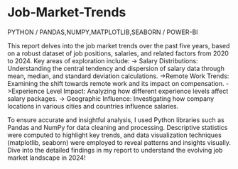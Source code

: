 # Job-Market-Trends
PYTHON / PANDAS,NUMPY,MATPLOTLIB,SEABORN / POWER-BI

This report delves into the job market trends over the past five years, based on a robust dataset of job positions, salaries, and related factors from 2020 to 2024. Key areas of exploration include:
 -> Salary Distributions: Understanding the central tendency and dispersion of salary data through mean, median, and standard deviation calculations.
 ->Remote Work Trends: Examining the shift towards remote work and its impact on compensation.
 ->Experience Level Impact: Analyzing how different experience levels affect salary packages.
 -> Geographic Influence: Investigating how company locations in various cities and countries influence salaries.

To ensure accurate and insightful analysis, I used Python libraries such as Pandas and NumPy for data cleaning and processing.
Descriptive statistics were computed to highlight key trends, and data visualization techniques (matplotlib, seaborn) were employed to reveal patterns and insights visually.
Dive into the detailed findings in my report to understand the evolving job market landscape in 2024!
